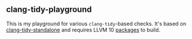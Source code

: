 ## clang-tidy-playground

This is my playground for various `clang-tidy`-based checks. It's based on
[clang-tidy-standalone](https://github.com/OleksandrKvl/clang-tidy-standalone)
and requires LLVM 10 [packages](https://apt.llvm.org/) to build.
